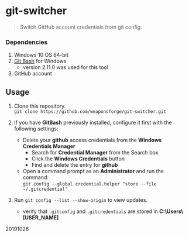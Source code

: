 # git-switcher

>  Switch GitHub account credentials from git config.


### Dependencies

1. Windows 10 OS 64-bit
2. [Git Bash](https://gitforwindows.org/) for Windows
	- version 2.11.0 was used for this tool
3. GitHub account



## Usage

1. Clone this repository.  
`git clone https://github.com/weaponsforge/git-switcher.git`

2. If you have **GitBash** previously installed, configure it first with the following settings:  
	- Delete your **github** access credentials from the **Windows Credentials Manager**
		- Search for **Credential Manager** from the Search box
		- Click the **Windows Credentials** button
		- Find and delete the entry for **github**
	- Open a command prompt as an **Administrator** and run the command:  
`git config --global credential.helper "store --file ~/.gitcredential"`
3. Run `git config --list --show-origin` to view updates.
	- verify that `.gitconfig` and `.gitcredentials` are stored in **C:\Users\\[USER_NAME]** 


20191026